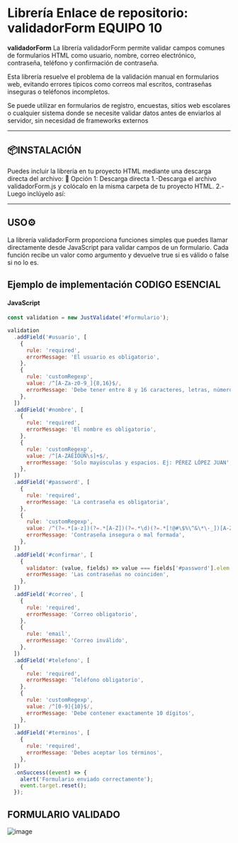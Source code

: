 # Librería Enlace de repositorio: validadorForm EQUIPO 10


**validadorForm** La librería validadorForm permite validar campos comunes de formularios HTML como usuario, nombre, correo electrónico, contraseña, teléfono y confirmación de contraseña.

Esta librería resuelve el problema de la validación manual en formularios web, evitando errores típicos como correos mal escritos, contraseñas inseguras o teléfonos incompletos.

Se puede utilizar en formularios de registro, encuestas, sitios web escolares o cualquier sistema donde se necesite validar datos antes de enviarlos al servidor, sin necesidad de frameworks externos

---

## 📦INSTALACIÓN
Puedes incluir la librería en tu proyecto HTML mediante una descarga directa del archivo:
🔹 Opción 1: Descarga directa
1.-Descarga el archivo validadorForm.js y colócalo en la misma carpeta de tu proyecto HTML.
2.-Luego inclúyelo así:
<script src="https://cdn.jsdelivr.net/npm/just-validate@4.2.0/dist/just-validate.production.min.js"></script>

---

## USO⚙️
La librería validadorForm proporciona funciones simples que puedes llamar directamente desde JavaScript para validar campos de un formulario. 
Cada función recibe un valor como argumento y devuelve true si es válido o false si no lo es.

## Ejemplo de implementación CODIGO ESENCIAL

#### JavaScript
```javascript
const validation = new JustValidate('#formulario');

validation
  .addField('#usuario', [
    {
      rule: 'required',
      errorMessage: 'El usuario es obligatorio',
    },
    {
      rule: 'customRegexp',
      value: /^[A-Za-z0-9_]{8,16}$/,
      errorMessage: 'Debe tener entre 8 y 16 caracteres, letras, números o guion bajo',
    },
  ])
  .addField('#nombre', [
    {
      rule: 'required',
      errorMessage: 'El nombre es obligatorio',
    },
    {
      rule: 'customRegexp',
      value: /^[A-ZÁÉÍÓÚÑ\s]+$/,
      errorMessage: 'Solo mayúsculas y espacios. Ej: PÉREZ LÓPEZ JUAN',
    },
  ])
  .addField('#password', [
    {
      rule: 'required',
      errorMessage: 'La contraseña es obligatoria',
    },
    {
      rule: 'customRegexp',
      value: /^(?=.*[a-z])(?=.*[A-Z])(?=.*\d)(?=.*[!@#\$%\^&\*\-_])[A-Za-z\d!@#\$%\^&\*\-_]{8,}$/,
      errorMessage: 'Contraseña insegura o mal formada',
    },
  ])
  .addField('#confirmar', [
    {
      validator: (value, fields) => value === fields['#password'].elem.value,
      errorMessage: 'Las contraseñas no coinciden',
    },
  ])
  .addField('#correo', [
    {
      rule: 'required',
      errorMessage: 'Correo obligatorio',
    },
    {
      rule: 'email',
      errorMessage: 'Correo inválido',
    },
  ])
  .addField('#telefono', [
    {
      rule: 'required',
      errorMessage: 'Teléfono obligatorio',
    },
    {
      rule: 'customRegexp',
      value: /^[0-9]{10}$/,
      errorMessage: 'Debe contener exactamente 10 dígitos',
    },
  ])
  .addField('#terminos', [
    {
      rule: 'required',
      errorMessage: 'Debes aceptar los términos',
    },
  ])
  .onSuccess((event) => {
    alert('Formulario enviado correctamente');
    event.target.reset();
  });

```


## FORMULARIO VALIDADO

![image](https://github.com/user-attachments/assets/ef939461-111f-457e-8d40-e3b2fd311bf7)



